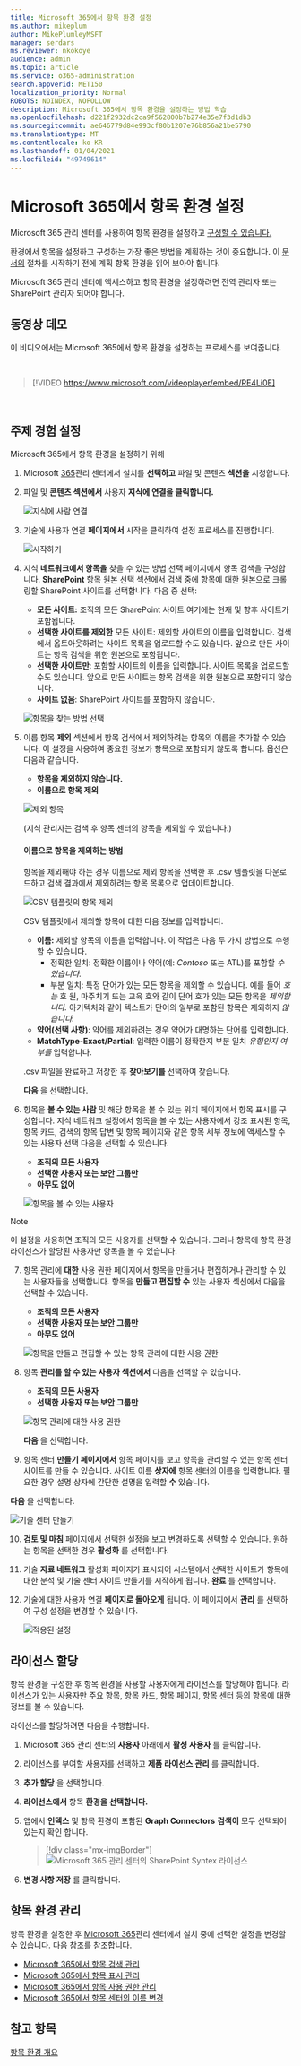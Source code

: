 ```yaml
---
title: Microsoft 365에서 항목 환경 설정
ms.author: mikeplum
author: MikePlumleyMSFT
manager: serdars
ms.reviewer: nkokoye
audience: admin
ms.topic: article
ms.service: o365-administration
search.appverid: MET150
localization_priority: Normal
ROBOTS: NOINDEX, NOFOLLOW
description: Microsoft 365에서 항목 환경을 설정하는 방법 학습
ms.openlocfilehash: d221f2932dc2ca9f562800b7b274e35e7f3d1db3
ms.sourcegitcommit: ae646779d84e993cf80b1207e76b856a21be5790
ms.translationtype: MT
ms.contentlocale: ko-KR
ms.lasthandoff: 01/04/2021
ms.locfileid: "49749614"
---
```

# <a name="set-up-topic-experiences-in-microsoft-365"></a>Microsoft 365에서 항목 환경 설정

Microsoft 365 관리 센터를 사용하여 항목 환경을 설정하고 [구성할 수 있습니다.](topic-experiences-overview.md) 

환경에서 항목을 설정하고 구성하는 가장 좋은 방법을 계획하는 것이 중요합니다. 이 [문서의](plan-topic-experiences.md) 절차를 시작하기 전에 계획 항목 환경을 읽어 보아야 합니다.

Microsoft 365 관리 센터에 액세스하고 항목 환경을 설정하려면 전역 관리자 또는 SharePoint 관리자 되어야 합니다.

## <a name="video-demonstration"></a>동영상 데모

이 비디오에서는 Microsoft 365에서 항목 환경을 설정하는 프로세스를 보여줍니다.

<br>

> [!VIDEO https://www.microsoft.com/videoplayer/embed/RE4Li0E]  

<br>

## <a name="set-up-topic-experiences"></a>주제 경험 설정

Microsoft 365에서 항목 환경을 설정하기 위해

1. Microsoft [365](https://admin.microsoft.com)관리 센터에서 설치를 **선택하고** 파일 및 콘텐츠 **섹션을** 시청합니다.
2. 파일 및 **콘텐츠 섹션에서** 사용자 **지식에 연결을 클릭합니다.**

    ![지식에 사람 연결](../media/admin-org-knowledge-options.png) 

3. 기술에 사용자 연결 **페이지에서**  시작을 클릭하여 설정 프로세스를 진행합니다.

    ![시작하기](../media/k-get-started.png) 

4. 지식 **네트워크에서 항목을** 찾을 수 있는 방법 선택 페이지에서 항목 검색을 구성합니다. **SharePoint** 항목 원본 선택 섹션에서 검색 중에 항목에 대한 원본으로 크롤링할 SharePoint 사이트를 선택합니다. 다음 중 선택:
    - **모든 사이트:** 조직의 모든 SharePoint 사이트 여기에는 현재 및 향후 사이트가 포함됩니다.
    - **선택한 사이트를 제외한** 모든 사이트: 제외할 사이트의 이름을 입력합니다.  검색에서 옵트아웃하려는 사이트 목록을 업로드할 수도 있습니다. 앞으로 만든 사이트는 항목 검색을 위한 원본으로 포함됩니다. 
    - **선택한 사이트만**: 포함할 사이트의 이름을 입력합니다. 사이트 목록을 업로드할 수도 있습니다. 앞으로 만든 사이트는 항목 검색을 위한 원본으로 포함되지 않습니다.
    - **사이트 없음**: SharePoint 사이트를 포함하지 않습니다.

    ![항목을 찾는 방법 선택](../media/ksetup1.png) 
   
5. 이름 항목 **제외** 섹션에서 항목 검색에서 제외하려는 항목의 이름을 추가할 수 있습니다. 이 설정을 사용하여 중요한 정보가 항목으로 포함되지 않도록 합니다. 옵션은 다음과 같습니다.
    - **항목을 제외하지 않습니다.** 
    - **이름으로 항목 제외**

    ![제외 항목](../media/topics-excluded-by-name.png) 

    (지식 관리자는 검색 후 항목 센터의 항목을 제외할 수 있습니다.)

    #### <a name="how-to-exclude-topics-by-name"></a>이름으로 항목을 제외하는 방법    

    항목을 제외해야 하는 경우 이름으로 제외 항목을 선택한 후 .csv 템플릿을 다운로드하고 검색 결과에서 제외하려는 항목 목록으로 업데이트합니다.

    ![CSV 템플릿의 항목 제외](../media/exclude-topics-csv.png) 

    CSV 템플릿에서 제외할 항목에 대한 다음 정보를 입력합니다.

    - **이름:** 제외할 항목의 이름을 입력합니다. 이 작업은 다음 두 가지 방법으로 수행할 수 있습니다.
        - 정확한 일치: 정확한 이름이나 약어(예: *Contoso* 또는 ATL)를 포함할 *수 있습니다.*
        - 부분 일치: 특정 단어가 있는 모든 항목을 제외할 수 있습니다.  예를 들어 *호는* 호 원, 마주치기 또는 교육 호와 같이 단어 호가 있는 모든 항목을 *제외합니다.*  아키텍처와 같이 텍스트가 단어의 일부로 포함된 항목은 제외하지 *않습니다.*
    - **약어(선택 사항)**: 약어를 제외하려는 경우 약어가 대명하는 단어를 입력합니다.
    - **MatchType-Exact/Partial**: 입력한 이름이 정확한지 부분 일치 *유형인지* *여부를* 입력합니다.

    .csv 파일을 완료하고 저장한 후 **찾아보기를** 선택하여 찾습니다.
    
    **다음** 을 선택합니다.

6. 항목을 **볼 수 있는 사람** 및 해당 항목을 볼 수 있는 위치 페이지에서 항목 표시를 구성합니다. 지식  네트워크 설정에서 항목을 볼 수 있는 사용자에서 강조 표시된 항목, 항목 카드, 검색의 항목 답변 및 항목 페이지와 같은 항목 세부 정보에 액세스할 수 있는 사용자 선택 다음을 선택할 수 있습니다.
    - **조직의 모든 사용자**
    - **선택한 사용자 또는 보안 그룹만**
    - **아무도 없어**

    ![항목을 볼 수 있는 사용자](../media/ksetup2.png)  

 > [!Note] 
 > 이 설정을 사용하면 조직의 모든 사용자를 선택할 수 있습니다. 그러나 항목에 항목 환경 라이선스가 할당된 사용자만 항목을 볼 수 있습니다.

7. 항목 관리에 **대한** 사용 권한 페이지에서 항목을 만들거나 편집하거나 관리할 수 있는 사용자들을 선택합니다. 항목을 **만들고 편집할 수** 있는 사용자 섹션에서 다음을 선택할 수 있습니다.
    - **조직의 모든 사용자**
    - **선택한 사용자 또는 보안 그룹만**
    - **아무도 없어**

    ![항목을 만들고 편집할 수 있는 항목 관리에 대한 사용 권한](../media/ksetup3.png) 

8. 항목 **관리를 할 수 있는 사용자 섹션에서** 다음을 선택할 수 있습니다.
    - **조직의 모든 사용자**
    - **선택한 사용자 또는 보안 그룹만**

    ![항목 관리에 대한 사용 권한](../media/km-setup-create-edit-topics.png) 

    **다음** 을 선택합니다.

9. 항목 센터 **만들기 페이지에서** 항목 페이지를 보고 항목을 관리할 수 있는 항목 센터 사이트를 만들 수 있습니다. 사이트 이름 **상자에** 항목 센터의 이름을 입력합니다. 필요한 경우 설명 상자에 간단한 설명을 입력할 **수** 있습니다. 

**다음** 을 선택합니다.

   ![기술 센터 만들기](../media/ksetup4.png)  

10. **검토 및 마침** 페이지에서 선택한 설정을 보고 변경하도록 선택할 수 있습니다. 원하는 항목을 선택한 경우 **활성화** 를 선택합니다.

11. 기술 **자료 네트워크** 활성화 페이지가 표시되어 시스템에서 선택한 사이트가 항목에 대한 분석 및 기술 센터 사이트 만들기를 시작하게 됩니다. **완료** 를 선택합니다.

12. 기술에 대한 사용자 연결 **페이지로 돌아오게** 됩니다. 이 페이지에서 **관리** 를 선택하여 구성 설정을 변경할 수 있습니다. 

    ![적용된 설정](../media/ksetup7.png)    

## <a name="assign-licenses"></a>라이선스 할당

항목 환경을 구성한 후 항목 환경을 사용할 사용자에게 라이선스를 할당해야 합니다. 라이선스가 있는 사용자만 주요 항목, 항목 카드, 항목 페이지, 항목 센터 등의 항목에 대한 정보를 볼 수 있습니다. 

라이선스를 할당하려면 다음을 수행합니다.

1. Microsoft 365 관리 센터의 **사용자** 아래에서 **활성 사용자** 를 클릭합니다.

2. 라이선스를 부여할 사용자를 선택하고 **제품 라이선스 관리** 를 클릭합니다.

3. **추가 할당** 을 선택합니다.

4. **라이선스에서** 항목 **환경을 선택합니다.**

5. 앱에서 **인덱스** 및 항목 환경이 포함된 **Graph Connectors** **검색이** 모두 선택되어 있는지 확인 합니다.

    > [!div class="mx-imgBorder"]
    > ![Microsoft 365 관리 센터의 SharePoint Syntex 라이선스](../media/topic-experiences-licenses.png)

6. **변경 사항 저장** 를 클릭합니다.

## <a name="manage-topic-experiences"></a>항목 환경 관리

항목 환경을 설정한 후 [Microsoft 365](https://admin.microsoft.com/AdminPortal#/featureexplorer/csi/KnowledgeManagement)관리 센터에서 설치 중에 선택한 설정을 변경할 수 있습니다. 다음 참조를 참조합니다.

- [Microsoft 365에서 항목 검색 관리](topic-experiences-discovery.md)
- [Microsoft 365에서 항목 표시 관리](topic-experiences-knowledge-rules.md)
- [Microsoft 365에서 항목 사용 권한 관리](topic-experiences-user-permissions.md)
- [Microsoft 365에서 항목 센터의 이름 변경](topic-experiences-administration.md)

## <a name="see-also"></a>참고 항목

[항목 환경 개요](topic-experiences-overview.md)
